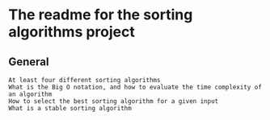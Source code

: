 <h1>The readme for the sorting algorithms project</h1>

<h2>General</h2>

    At least four different sorting algorithms
    What is the Big O notation, and how to evaluate the time complexity of an algorithm
    How to select the best sorting algorithm for a given input
    What is a stable sorting algorithm
